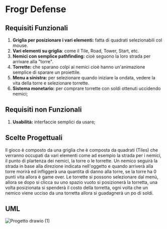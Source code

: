 # Frogr Defense
## Requisiti Funzionali
1. **Griglia per posizionare i vari elementi:** fatta di quadrati selezionabili col mouse.
2. **Vari elementi su griglia**: come il Tile, Road, Tower, Start, etc.
3. **Nemici con semplice pathfinding:** cioè seguono la loro strada per arrivare alla "torre".
4. **Torrette:** che sparano colpi ai nemici cioè hanno un'animazione semplice di sparare un proiettile.
5. **Menu a sinistra:** per selezionare quando iniziare la ondata, vedere la vita della torre e selezionare torrette.
6. **Sistema monetario:** per comprare torrette con soldi ottenuti uccidendo nemici;
## Requisiti non Funzionali
1. **Usabilità:** interfaccie semplici da usare;

## Scelte Progettuali
Il gioco è composto da una griglia che è composta da quadrati (Tiles) che verranno occupati da vari elementi
come ad esempio la strada per i nemici, il punto di plartenza dei nemici, la torre o le torrette. Un nemico
seguirà la strada in base alla direzione indicata nell'oggetto e quando arriverà alla torre morirà ed 
infliggerà una quantita di danno alla torre, se la torre ha 0 punti vita allora è game over. Le torrette si
possono selezionare dal menù, allora se dopo si clicca su uno spazio vuoto si posizionerà la torretta, una
volta posizionata si spenderà il costo della torretta, ogni volta che un nemico viene ucciso da una torretta
allora si guadagnerà un po di soldi.
## UML
![Progetto drawio (1)](https://github.com/user-attachments/assets/9b0717b4-7064-4bb2-951c-d5549d4212d5)
